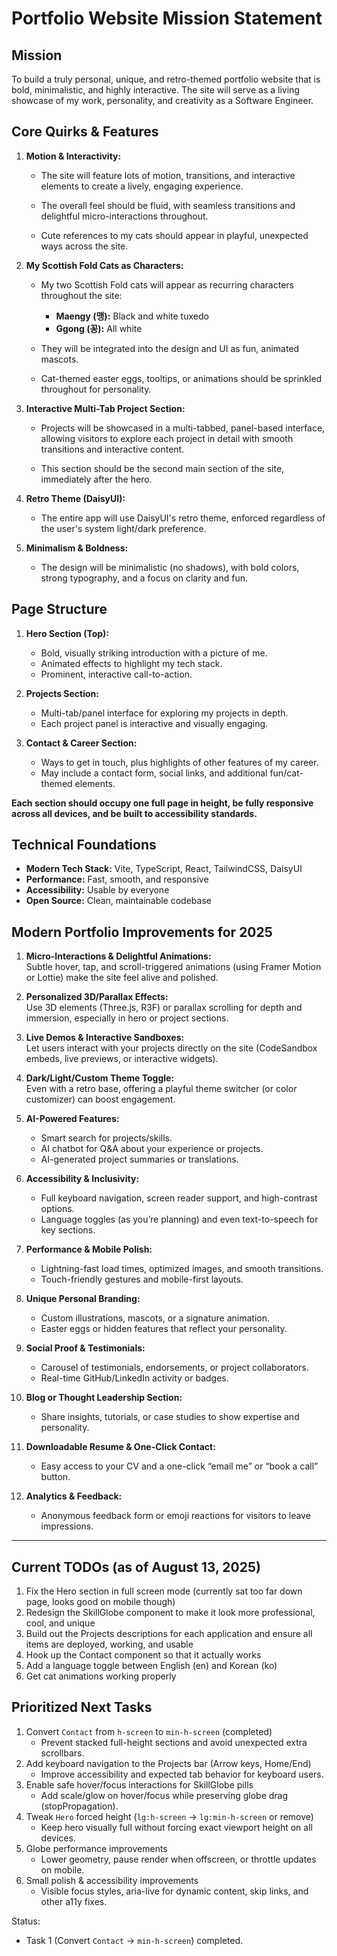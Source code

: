 # Portfolio Website Mission Statement

## Mission

To build a truly personal, unique, and retro-themed portfolio website that is bold, minimalistic, and highly interactive. The site will serve as a living showcase of my work, personality, and creativity as a Software Engineer.

## Core Quirks & Features

1. **Motion & Interactivity:**

   - The site will feature lots of motion, transitions, and interactive elements to create a lively, engaging experience.

   - The overall feel should be fluid, with seamless transitions and delightful micro-interactions throughout.

   - Cute references to my cats should appear in playful, unexpected ways across the site.

2. **My Scottish Fold Cats as Characters:**

   - My two Scottish Fold cats will appear as recurring characters throughout the site:
     - **Maengy (맹):** Black and white tuxedo
     - **Ggong (꽁):** All white
   - They will be integrated into the design and UI as fun, animated mascots.

   - Cat-themed easter eggs, tooltips, or animations should be sprinkled throughout for personality.

3. **Interactive Multi-Tab Project Section:**

   - Projects will be showcased in a multi-tabbed, panel-based interface, allowing visitors to explore each project in detail with smooth transitions and interactive content.

   - This section should be the second main section of the site, immediately after the hero.

4. **Retro Theme (DaisyUI):**

   - The entire app will use DaisyUI's retro theme, enforced regardless of the user's system light/dark preference.

5. **Minimalism & Boldness:**
   - The design will be minimalistic (no shadows), with bold colors, strong typography, and a focus on clarity and fun.

## Page Structure

1. **Hero Section (Top):**

   - Bold, visually striking introduction with a picture of me.
   - Animated effects to highlight my tech stack.
   - Prominent, interactive call-to-action.

2. **Projects Section:**

   - Multi-tab/panel interface for exploring my projects in depth.
   - Each project panel is interactive and visually engaging.

3. **Contact & Career Section:**
   - Ways to get in touch, plus highlights of other features of my career.
   - May include a contact form, social links, and additional fun/cat-themed elements.

**Each section should occupy one full page in height, be fully responsive across all devices, and be built to accessibility standards.**

## Technical Foundations

- **Modern Tech Stack:** Vite, TypeScript, React, TailwindCSS, DaisyUI
- **Performance:** Fast, smooth, and responsive
- **Accessibility:** Usable by everyone
- **Open Source:** Clean, maintainable codebase

## Modern Portfolio Improvements for 2025

1. **Micro-Interactions & Delightful Animations:**  
   Subtle hover, tap, and scroll-triggered animations (using Framer Motion or Lottie) make the site feel alive and polished.

2. **Personalized 3D/Parallax Effects:**  
   Use 3D elements (Three.js, R3F) or parallax scrolling for depth and immersion, especially in hero or project sections.

3. **Live Demos & Interactive Sandboxes:**  
   Let users interact with your projects directly on the site (CodeSandbox embeds, live previews, or interactive widgets).

4. **Dark/Light/Custom Theme Toggle:**  
   Even with a retro base, offering a playful theme switcher (or color customizer) can boost engagement.

5. **AI-Powered Features:**

   - Smart search for projects/skills.
   - AI chatbot for Q&A about your experience or projects.
   - AI-generated project summaries or translations.

6. **Accessibility & Inclusivity:**

   - Full keyboard navigation, screen reader support, and high-contrast options.
   - Language toggles (as you’re planning) and even text-to-speech for key sections.

7. **Performance & Mobile Polish:**

   - Lightning-fast load times, optimized images, and smooth transitions.
   - Touch-friendly gestures and mobile-first layouts.

8. **Unique Personal Branding:**

   - Custom illustrations, mascots, or a signature animation.
   - Easter eggs or hidden features that reflect your personality.

9. **Social Proof & Testimonials:**

   - Carousel of testimonials, endorsements, or project collaborators.
   - Real-time GitHub/LinkedIn activity or badges.

10. **Blog or Thought Leadership Section:**

    - Share insights, tutorials, or case studies to show expertise and personality.

11. **Downloadable Resume & One-Click Contact:**

    - Easy access to your CV and a one-click “email me” or “book a call” button.

12. **Analytics & Feedback:**
    - Anonymous feedback form or emoji reactions for visitors to leave impressions.

---

## Current TODOs (as of August 13, 2025)

1. Fix the Hero section in full screen mode (currently sat too far down page, looks good on mobile though)
2. Redesign the SkillGlobe component to make it look more professional, cool, and unique
3. Build out the Projects descriptions for each application and ensure all items are deployed, working, and usable
4. Hook up the Contact component so that it actually works
5. Add a language toggle between English (en) and Korean (ko)
6. Get cat animations working properly

## Prioritized Next Tasks

1. Convert `Contact` from `h-screen` to `min-h-screen` (completed)
   - Prevent stacked full-height sections and avoid unexpected extra scrollbars.
2. Add keyboard navigation to the Projects bar (Arrow keys, Home/End)
   - Improve accessibility and expected tab behavior for keyboard users.
3. Enable safe hover/focus interactions for SkillGlobe pills
   - Add scale/glow on hover/focus while preserving globe drag (stopPropagation).
4. Tweak `Hero` forced height (`lg:h-screen` → `lg:min-h-screen` or remove)
   - Keep hero visually full without forcing exact viewport height on all devices.
5. Globe performance improvements
   - Lower geometry, pause render when offscreen, or throttle updates on mobile.
6. Small polish & accessibility improvements
   - Visible focus styles, aria-live for dynamic content, skip links, and other a11y fixes.

Status:

- Task 1 (Convert `Contact` → `min-h-screen`) completed.
